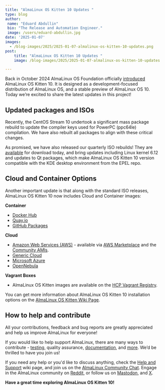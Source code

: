 ```yaml
---
title: "AlmaLinux OS Kitten 10 Updates "
type: blog
author:
 name: "Eduard Abdullin"
 bio: "The Release and Automation Engineer."
 image: /users/eduard-abdullin.jpg
date: '2025-01-07'
images:
  - /blog-images/2025/2025-01-07-almalinux-os-kitten-10-updates.png
post:
    title: "AlmaLinux OS Kitten 10 Updates "
    image: /blog-images/2025/2025-01-07-almalinux-os-kitten-10-updates.png

---
```


Back in October 2024 AlmaLinux OS Foundation officially [introduced](https://almalinux.org/blog/2024-10-22-introducing-almalinux-os-kitten/) AlmaLinux OS Kitten 10. It is designed as a development-focused distribution of AlmaLinux OS, and a stable preview of AlmaLinux OS 10. Today we’re excited to share the latest updates in this project! 

## Updated packages and ISOs 

Recently, the CentOS Stream 10 undertook a significant mass package rebuild to update the compiler keys used for PowerPC (ppc64le) compilation. We have also rebuilt all packages to align with these critical changes. 

As promised, we have also released our quarterly ISO rebuilds! They are [available](https://kitten.repo.almalinux.org/10-kitten/isos/) for download today, and bring updates including Linux kernel 6.12 and updates to Qt packages, which make AlmaLinux OS Kitten 10 version compatible with the KDE desktop environment from the EPEL repo. 

## Cloud and Container Options

Another important update is that along with the standard ISO releases, AlmaLinux OS Kitten 10 now includes Cloud and Container images: 

**Container**
* [Docker Hub](https://hub.docker.com/_/almalinux)
* [Quay.io](https://quay.io/repository/almalinuxorg/almalinux)
* [GitHub Packages](https://github.com/orgs/AlmaLinux/packages)

**Cloud**
* [Amazon Web Services (AWS)](https://aws.amazon.com/marketplace/seller-profile?id=529d1014-352c-4bed-8b63-6120e4bd3342) - available via [AWS Marketplace](https://aws.amazon.com/marketplace/seller-profile?id=529d1014-352c-4bed-8b63-6120e4bd3342) and the [Community AMIs](https://wiki.almalinux.org/development/almalinux-os-kitten-10.html).
* [Generic Cloud](https://kitten.repo.almalinux.org/10-kitten/cloud/)
* [Microsoft Azure](https://azuremarketplace.microsoft.com/en-us/marketplace/apps/almalinux.kitten)
* [OpenNebula](https://kitten.repo.almalinux.org/10-kitten/cloud/)

**Vagrant Boxes**
* AlmaLinux OS Kitten images are available on the [HCP Vagrant Registry](https://portal.cloud.hashicorp.com/vagrant/discover/almalinux). 

You can get more information about AlmaLinux OS Kitten 10 installation options on the [AlmaLinux OS Kitten Wiki Page](https://wiki.almalinux.org/development/almalinux-os-kitten-10.html). 

## How to help and contribute 

All your contributions, feedback and bug reports are greatly appreciated and help us improve AlmaLinux for everyone! 

If you would like to help support AlmaLinux, there are many ways to contribute - [testing](https://wiki.almalinux.org/Contribute-to-Testing.html), quality assurance, [documentation](https://wiki.almalinux.org/Contribute-to-Documentation.html), and [more](https://wiki.almalinux.org/Contribute.html). We’d be thrilled to have you join us!

If you need any help or you'd like to discuss anything, check the [Help and Support](https://wiki.almalinux.org/Help-and-Support.html) wiki page, and join us on the [AlmaLinux Community Chat](https://chat.almalinux.org). Engage in the AlmaLinux community on [Reddit](https://reddit.com/r/almalinux), or follow us on [Mastodon](https://fosstodon.org/@almalinux), and [X](https://twitter.com/almalinux).

**Have a great time exploring AlmaLinux OS Kitten 10!**
